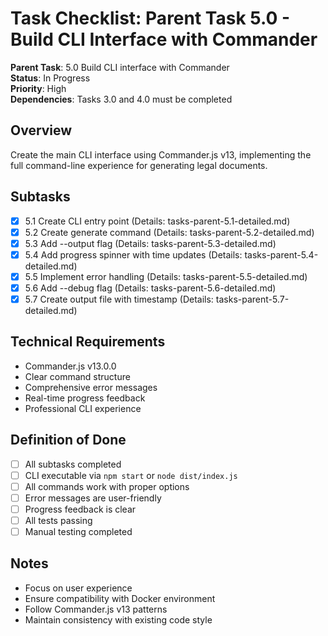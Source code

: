 # Task Checklist: Parent Task 5.0 - Build CLI Interface with Commander

**Parent Task**: 5.0 Build CLI interface with Commander  
**Status**: In Progress  
**Priority**: High  
**Dependencies**: Tasks 3.0 and 4.0 must be completed  

## Overview
Create the main CLI interface using Commander.js v13, implementing the full command-line experience for generating legal documents.

## Subtasks

- [x] 5.1 Create CLI entry point (Details: tasks-parent-5.1-detailed.md)
- [x] 5.2 Create generate command (Details: tasks-parent-5.2-detailed.md)
- [x] 5.3 Add --output flag (Details: tasks-parent-5.3-detailed.md)
- [x] 5.4 Add progress spinner with time updates (Details: tasks-parent-5.4-detailed.md)
- [x] 5.5 Implement error handling (Details: tasks-parent-5.5-detailed.md)
- [x] 5.6 Add --debug flag (Details: tasks-parent-5.6-detailed.md)
- [x] 5.7 Create output file with timestamp (Details: tasks-parent-5.7-detailed.md)

## Technical Requirements
- Commander.js v13.0.0
- Clear command structure
- Comprehensive error messages
- Real-time progress feedback
- Professional CLI experience

## Definition of Done
- [ ] All subtasks completed
- [ ] CLI executable via `npm start` or `node dist/index.js`
- [ ] All commands work with proper options
- [ ] Error messages are user-friendly
- [ ] Progress feedback is clear
- [ ] All tests passing
- [ ] Manual testing completed

## Notes
- Focus on user experience
- Ensure compatibility with Docker environment
- Follow Commander.js v13 patterns
- Maintain consistency with existing code style 